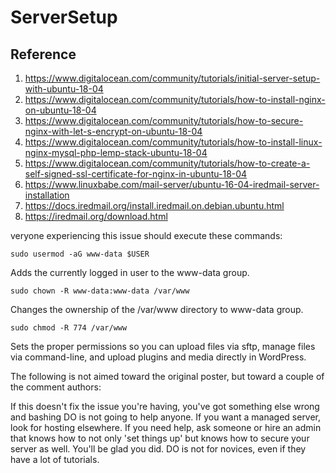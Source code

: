 # ServerSetup

## Reference

1. https://www.digitalocean.com/community/tutorials/initial-server-setup-with-ubuntu-18-04
2. https://www.digitalocean.com/community/tutorials/how-to-install-nginx-on-ubuntu-18-04
3. https://www.digitalocean.com/community/tutorials/how-to-secure-nginx-with-let-s-encrypt-on-ubuntu-18-04
4. https://www.digitalocean.com/community/tutorials/how-to-install-linux-nginx-mysql-php-lemp-stack-ubuntu-18-04
5. https://www.digitalocean.com/community/tutorials/how-to-create-a-self-signed-ssl-certificate-for-nginx-in-ubuntu-18-04
6. https://www.linuxbabe.com/mail-server/ubuntu-16-04-iredmail-server-installation
7. https://docs.iredmail.org/install.iredmail.on.debian.ubuntu.html
8. https://iredmail.org/download.html

veryone experiencing this issue should execute these commands:
```
sudo usermod -aG www-data $USER
```
Adds the currently logged in user to the www-data group.
```
sudo chown -R www-data:www-data /var/www
```
Changes the ownership of the /var/www directory to www-data group.
```
sudo chmod -R 774 /var/www
```
Sets the proper permissions so you can upload files via sftp, manage files via command-line, and upload plugins and media directly in WordPress.

The following is not aimed toward the original poster, but toward a couple of the comment authors:

If this doesn't fix the issue you're having, you've got something else wrong and bashing DO is not going to help anyone. If you want a managed server, look for hosting elsewhere. If you need help, ask someone or hire an admin that knows how to not only 'set things up' but knows how to secure your server as well. You'll be glad you did. DO is not for novices, even if they have a lot of tutorials.
